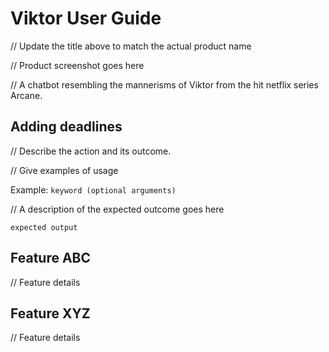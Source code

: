 # Viktor User Guide

// Update the title above to match the actual product name 

// Product screenshot goes here

// A chatbot resembling the mannerisms of Viktor from the hit netflix series Arcane.

## Adding deadlines

// Describe the action and its outcome.

// Give examples of usage

Example: `keyword (optional arguments)`

// A description of the expected outcome goes here

```
expected output
```

## Feature ABC

// Feature details


## Feature XYZ

// Feature details
